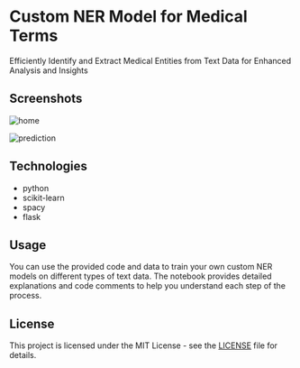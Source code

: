 # Custom NER Model for Medical Terms

Efficiently Identify and Extract Medical Entities from Text Data for Enhanced Analysis and Insights

## Screenshots

![home](https://github.com/devesht21/images-in-readme/assets/87495893/dd228fad-1dec-4ac3-94df-21b343ded24d)

![prediction](https://github.com/devesht21/images-in-readme/assets/87495893/0e3c2759-1cfe-4732-b0f1-0cf672768709)

## Technologies

- python
- scikit-learn
- spacy
- flask

## Usage

You can use the provided code and data to train your own custom NER models on different types of text data. The notebook provides detailed explanations and code comments to help you understand each step of the process.

## License

This project is licensed under the MIT License - see the [LICENSE](https://choosealicense.com/licenses/mit/) file for details.
